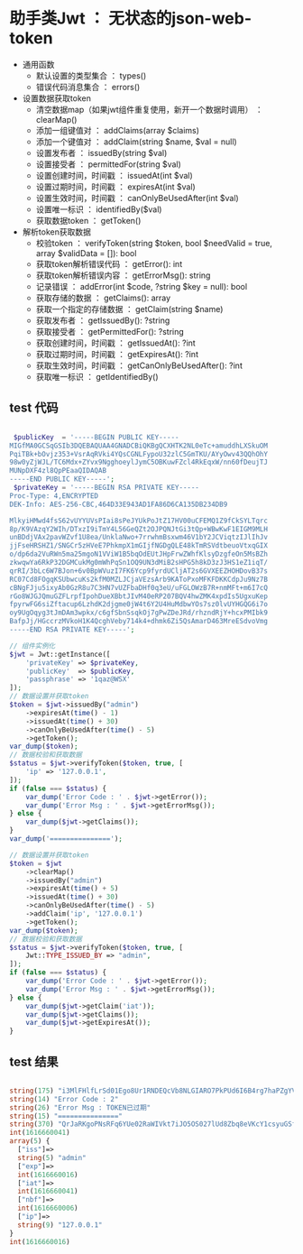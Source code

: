 # 助手类Jwt ： 无状态的json-web-token
- 通用函数
    - 默认设置的类型集合 ： types()
    - 错误代码消息集合 ： errors()
- 设置数据获取token
    - 清空数据map（如果jwt组件重复使用，新开一个数据时调用） ： clearMap()
    - 添加一组键值对 ： addClaims(array $claims)
    - 添加一个键值对 ： addClaim(string $name, $val = null)
    - 设置发布者 ： issuedBy(string $val)
    - 设置接受者 ： permittedFor(string $val)
    - 设置创建时间，时间戳 ： issuedAt(int $val)
    - 设置过期时间，时间戳 ： expiresAt(int $val)
    - 设置生效时间，时间戳 ： canOnlyBeUsedAfter(int $val)
    - 设置唯一标识 ： identifiedBy($val)
    - 获取数据token ： getToken()
- 解析token获取数据
    - 校验token ： verifyToken(string $token, bool $needValid = true, array $validData = []): bool
    - 获取token解析错误代码 ： getError(): int
    - 获取token解析错误内容 ： getErrorMsg(): string
    - 记录错误 ： addError(int $code, ?string $key = null): bool
    - 获取存储的数据 ： getClaims(): array
    - 获取一个指定的存储数据 ： getClaim(string $name)
    - 获取发布者 ： getIssuedBy(): ?string
    - 获取接受者 ： getPermittedFor(): ?string
    - 获取创建时间，时间戳 ： getIssuedAt(): ?int
    - 获取过期时间，时间戳 ： getExpiresAt(): ?int
    - 获取生效时间，时间戳 ： getCanOnlyBeUsedAfter(): ?int
    - 获取唯一标识 ： getIdentifiedBy()


## test 代码

```php

 $publicKey  = '-----BEGIN PUBLIC KEY-----
MIGfMA0GCSqGSIb3DQEBAQUAA4GNADCBiQKBgQCXHTK2NL0eTc+amuddhLXSkuOM
PqiTBk+bOvjz353+VsrAqRVki4YQsCGNLFypoU32zlC5GmTKU/AYyOwv43QQhOhY
98w0yZjWJL/TC6Mdx+ZYvx9NgghoeylJymC5OBKuwFZcl4RkEqxW/nn60fDeujTJ
MUNpDXF4zl8QpPEaaQIDAQAB
-----END PUBLIC KEY-----';
 $privateKey = '-----BEGIN RSA PRIVATE KEY-----
Proc-Type: 4,ENCRYPTED
DEK-Info: AES-256-CBC,464D33E943AD1FA86D6CA135DB234DB9

MlkyiHMwd4fsS62vUYYUVsPIai8sPeJYUkPoJtZ17HV00uCFEMQ1Z9fCkSYLTqrc
8p/K9VAzqY2WIh/DTxzI9iTmY4L56GeQZt2OJPQNJtGi3tQp+WBwKwF1EIGM9MLH
unBDdjVAx2pavWZvf1U8ea/UnklaNwo+7rrwhmBsxwm46V1bY2JCViqtzIJlIhJv
jjFseHRSHZ1/SNGCr5zHVeE7PhkmpX1mGIjfNGDgQLE48kTmRSVdtbeuoVtxqGIX
o/dp6da2VuRWn5ma25mgoN1VViW1B5bqOdEUtJHpFrwZWhfKlsyDzgfeOn5MsBZh
zkwqwYa6RkP32DGMCukMg0mWhPqSn1OQ9UN3dMiB2sHPG5h8kD3zJ3HS1eZ1iqT/
qrRI/3bLc6W7BJon+6v0BpWVuzI7FK6Ycp9fyrdUCljAT2s6GVXEEZHOHDovB37s
RC07Cd8FOgqKSUbwcuKs2kfM0MZLJCjaVEzsArb9KAToPxoMFKFDKKCdpJu9Nz7B
cBNgFJju5ixyAb0GzR8u7C3HN7vUZFbaDHf0q3eU/uFGLOWzB7R+nmMFt+m6I7cQ
rGo8WJGJQmuGZFLrpfIpohDueXBbtJIvM40eRP207BQV4hwZMK4xpdIs5UgxuKep
fpyrwFG6siZftacup6LzhdK2djgme0jW4t6Y2U4HuMdbwYOs7sz0lvUYHGQG6i7o
oy9UgOqyg3tJmDAm3wpkx/c6gfSbnSsqkOj7gPwZDeJRd/rhzndRjY+hcxPMIbk9
BafpJj/HGccrzMVkoH1K4QcghVeby714k4+dhmk6Zi5QsAmarD463MreESdvoVmg
-----END RSA PRIVATE KEY-----';

// 组件实例化
$jwt = Jwt::getInstance([
    'privateKey' => $privateKey,
    'publicKey'  => $publicKey,
    'passphrase' => '1qaz@WSX'
]);
// 数据设置并获取token
$token = $jwt->issuedBy("admin")
    ->expiresAt(time() - 1)
    ->issuedAt(time() + 30)
    ->canOnlyBeUsedAfter(time() - 5)
    ->getToken();
var_dump($token);
// 数据校验和获取数据
$status = $jwt->verifyToken($token, true, [
    'ip' => '127.0.0.1',
]);
if (false === $status) {
    var_dump('Error Code : ' . $jwt->getError());
    var_dump('Error Msg : ' . $jwt->getErrorMsg());
} else {
    var_dump($jwt->getClaims());
}
var_dump('===============');

// 数据设置并获取token
$token = $jwt
    ->clearMap()
    ->issuedBy("admin")
    ->expiresAt(time() + 5)
    ->issuedAt(time() + 30)
    ->canOnlyBeUsedAfter(time() - 5)
    ->addClaim('ip', '127.0.0.1')
    ->getToken();
var_dump($token);
// 数据校验和获取数据
$status = $jwt->verifyToken($token, true, [
    Jwt::TYPE_ISSUED_BY => "admin",
]);
if (false === $status) {
    var_dump('Error Code : ' . $jwt->getError());
    var_dump('Error Msg : ' . $jwt->getErrorMsg());
} else {
    var_dump($jwt->getClaim('iat'));
    var_dump($jwt->getClaims());
    var_dump($jwt->getExpiresAt());
}
```

## test 结果

```php

string(175) "i3MlFHlfLrSd01Ego8Ur1RNDEQcVb8NLGIARO7PkPUd6I6B4rg7haPZgYV5hCTKocWnYzzdyCKSB00Z6hyTa4BTo8mWvodT9ckGKs7YpAkvFs2iRt4Wwpsj3wxA7rhTxkKgNA8MVhPued2UEqNAxSokzTawoIbOGYYLDWkU2NrGJw03"
string(14) "Error Code : 2"
string(26) "Error Msg : TOKEN已过期"
string(15) "==============="
string(370) "QrJaRKgoPNsRFq6YUe02RaWIVkt7iJO5OS027lUd8Zbq8eVKcY1csyuGSfnd02600XCdKeNg0100Sb3k91T60180254uonVTAZy02qhKrjBDR6HBbq1BfcCWjS00YvsxhhVTval6004ENFk029fPGJPVKCL5aCJa4F01U1T00nBjcphJI2gGGUQkpYVx25yWqfiEE9inuq9D59z018E3Uf83Kj01qus6TcQKO54wA1ILlZZQ47UoT7oahhZ2UMZIr102vtspOwiZiElE6tkfsw00xCVlFaQmfI7XukwcKvzLOFJ3C202gbTHGdrarcR9gox00v01UI02tO00xyI1qjXZhwERrNg4QkbRh025wj5dbw0303"
int(1616660041)
array(5) {
  ["iss"]=>
  string(5) "admin"
  ["exp"]=>
  int(1616660016)
  ["iat"]=>
  int(1616660041)
  ["nbf"]=>
  int(1616660006)
  ["ip"]=>
  string(9) "127.0.0.1"
}
int(1616660016)

```


